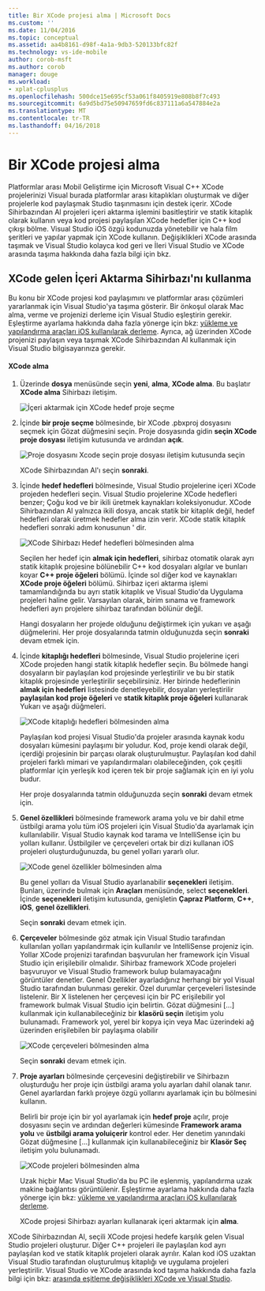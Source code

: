 ```yaml
---
title: Bir XCode projesi alma | Microsoft Docs
ms.custom: ''
ms.date: 11/04/2016
ms.topic: conceptual
ms.assetid: aa4b8161-d98f-4a1a-9db3-520133bfc82f
ms.technology: vs-ide-mobile
author: corob-msft
ms.author: corob
manager: douge
ms.workload:
- xplat-cplusplus
ms.openlocfilehash: 500dce15e695cf53a061f8405919e808b8f7c493
ms.sourcegitcommit: 6a9d5bd75e50947659fd6c837111a6a547884e2a
ms.translationtype: MT
ms.contentlocale: tr-TR
ms.lasthandoff: 04/16/2018
---
```

# <a name="import-an-xcode-project"></a>Bir XCode projesi alma
Platformlar arası Mobil Geliştirme için Microsoft Visual C++ XCode projelerinizi Visual burada platformlar arası kitaplıkları oluşturmak ve diğer projelerle kod paylaşmak Studio taşınmasını için destek içerir. XCode Sihirbazından Al projeleri içeri aktarma işlemini basitleştirir ve statik kitaplık olarak kullanın veya kod projesi paylaşılan XCode hedefler için C++ kod çıkışı bölme. Visual Studio iOS özgü kodunuzda yönetebilir ve hala film şeritleri ve yapılar yapmak için XCode kullanın. Değişiklikleri XCode arasında taşımak ve Visual Studio kolayca kod geri ve İleri Visual Studio ve XCode arasında taşıma hakkında daha fazla bilgi için bkz.  
  
## <a name="using-the-import-from-xcode-wizard"></a>XCode gelen İçeri Aktarma Sihirbazı'nı kullanma  
 Bu konu bir XCode projesi kod paylaşımını ve platformlar arası çözümleri yararlanmak için Visual Studio'ya taşıma gösterir. Bir önkoşul olarak Mac alma, verme ve projenizi derleme için Visual Studio eşleştirin gerekir. Eşleştirme ayarlama hakkında daha fazla yönerge için bkz: [yükleme ve yapılandırma araçları iOS kullanılarak derleme](../cross-platform/install-and-configure-tools-to-build-using-ios.md). Ayrıca, ağ üzerinden XCode projenizi paylaşın veya taşımak XCode Sihirbazından Al kullanmak için Visual Studio bilgisayarınıza gerekir.  
  
#### <a name="import-from-xcode"></a>XCode alma  
  
1.  Üzerinde **dosya** menüsünde seçin **yeni**, **alma**, **XCode alma**. Bu başlatır **XCode alma** Sihirbazı iletişim.  
  
     ![İçeri aktarmak için XCode hedef proje seçme](../cross-platform/media/cppmdd_u2_importxcode_choose.PNG "CPPMDD_U2_ImportXCode_Choose")  
  
2.  İçinde **bir proje seçme** bölmesinde, bir XCode .pbxproj dosyasını seçmek için Gözat düğmesini seçin. Proje dosyasında gidin **seçin XCode proje dosyası** iletişim kutusunda ve ardından **açık**.  
  
     ![Proje dosyasını Xcode seçin proje dosyası iletişim kutusunda seçin](../cross-platform/media/cppmdd_u2_importxcode_browse.PNG "CPPMDD_U2_ImportXCode_Browse")  
  
     XCode Sihirbazından Al'ı seçin **sonraki**.  
  
3.  İçinde **hedef hedefleri** bölmesinde, Visual Studio projelerine içeri XCode projeden hedefleri seçin. Visual Studio projelerine XCode hedefleri benzer; Çoğu kod ve bir ikili üretmek kaynakları koleksiyonudur. XCode Sihirbazından Al yalnızca ikili dosya, ancak statik bir kitaplık değil, hedef hedefleri olarak üretmek hedefler alma izin verir. XCode statik kitaplık hedefleri sonraki adım konusunun ' dir.  
  
     ![XCode Sihirbazı Hedef hedefleri bölmesinden alma](../cross-platform/media/cppmdd_u2_importxcode_destination.jpg "CPPMDD_U2_ImportXCode_Destination")  
  
     Seçilen her hedef için **almak için hedefleri**, sihirbaz otomatik olarak ayrı statik kitaplık projesine bölünebilir C++ kod dosyaları algılar ve bunları koyar **C++ proje öğeleri** bölümü. İçinde sol diğer kod ve kaynakları **XCode proje öğeleri** bölümü. Sihirbaz içeri aktarma işlemi tamamlandığında bu ayrı statik kitaplık ve Visual Studio'da Uygulama projeleri haline gelir. Varsayılan olarak, birim sınama ve framework hedefleri ayrı projelere sihirbaz tarafından bölünür değil.  
  
     Hangi dosyaların her projede olduğunu değiştirmek için yukarı ve aşağı düğmelerini. Her proje dosyalarında tatmin olduğunuzda seçin **sonraki** devam etmek için.  
  
4.  İçinde **kitaplığı hedefleri** bölmesinde, Visual Studio projelerine içeri XCode projeden hangi statik kitaplık hedefler seçin. Bu bölmede hangi dosyaların bir paylaşılan kod projesinde yerleştirilir ve bu bir statik kitaplık projesinde yerleştirilir seçebilirsiniz. Her birinde hedeflerinin **almak için hedefleri** listesinde denetleyebilir, dosyaları yerleştirilir **paylaşılan kod proje öğeleri** ve **statik kitaplık proje öğeleri** kullanarak Yukarı ve aşağı düğmeleri.  
  
     ![XCode kitaplığı hedefleri bölmesinden alma](../cross-platform/media/cppmdd_u2_importxcode_library.jpg "CPPMDD_U2_ImportXCode_Library")  
  
     Paylaşılan kod projesi Visual Studio'da projeler arasında kaynak kodu dosyaları kümesini paylaşımı bir yoludur. Kod, proje kendi olarak değil, içerdiği projesinin bir parçası olarak oluşturulmuştur. Paylaşılan kod dahil projeleri farklı mimari ve yapılandırmaları olabileceğinden, çok çeşitli platformlar için yerleşik kod içeren tek bir proje sağlamak için en iyi yolu budur.  
  
     Her proje dosyalarında tatmin olduğunuzda seçin **sonraki** devam etmek için.  
  
5.  **Genel özellikleri** bölmesinde framework arama yolu ve bir dahil etme üstbilgi arama yolu tüm iOS projeleri için Visual Studio'da ayarlamak için kullanılabilir. Visual Studio kaynak kod tarama ve IntelliSense için bu yolları kullanır. Üstbilgiler ve çerçeveleri ortak bir dizi kullanan iOS projeleri oluşturduğunuzda, bu genel yolları yararlı olur.  
  
     ![XCode genel özellikler bölmesinden alma](../cross-platform/media/cppmdd_u2_importxcode_global.jpg "CPPMDD_U2_ImportXCode_Global")  
  
     Bu genel yolları da Visual Studio ayarlanabilir **seçenekleri** iletişim. Bunları, üzerinde bulmak için **Araçları** menüsünde, select **seçenekleri**. İçinde **seçenekleri** iletişim kutusunda, genişletin **Çapraz Platform**, **C++**, **iOS**, **genel özellikleri**.  
  
     Seçin **sonraki** devam etmek için.  
  
6.  **Çerçeveler** bölmesinde göz atmak için Visual Studio tarafından kullanılan yolları yapılandırmak için kullanılır ve IntelliSense projeniz için. Yollar XCode projenizi tarafından başvurulan her framework için Visual Studio için erişilebilir olmalıdır. Sihirbaz framework XCode projeleri başvuruyor ve Visual Studio framework bulup bulamayacağını görüntüler denetler. Genel Özellikler ayarladığınız herhangi bir yol Visual Studio tarafından bulunması gerekir. Özel durumlar çerçeveleri listesinde listelenir. Bir X listelenen her çerçevesi için bir PC erişilebilir yol framework bulmak Visual Studio için belirtin. Gözat düğmesini [...] kullanmak için kullanabileceğiniz bir **klasörü seçin** iletişim yolu bulunamadı. Framework yol, yerel bir kopya için veya Mac üzerindeki ağ üzerinden erişilebilen bir paylaşıma olabilir  
  
     ![XCode çerçeveleri bölmesinden alma](../cross-platform/media/cppmdd_u2_importxcode_frameworks.jpg "CPPMDD_U2_ImportXCode_Frameworks")  
  
     Seçin **sonraki** devam etmek için.  
  
7.  **Proje ayarları** bölmesinde çerçevesini değiştirebilir ve Sihirbazın oluşturduğu her proje için üstbilgi arama yolu ayarları dahil olanak tanır. Genel ayarlardan farklı projeye özgü yollarını ayarlamak için bu bölmesini kullanın.  
  
     Belirli bir proje için bir yol ayarlamak için **hedef proje** açılır, proje dosyasını seçin ve ardından değerleri kümesinde **Framework arama yolu** ve **üstbilgi arama yoluiçerir** kontrol eder. Her denetim yanındaki Gözat düğmesine [...] kullanmak için kullanabileceğiniz bir **Klasör Seç** iletişim yolu bulunamadı.  
  
     ![XCode projeleri bölmesinden alma](../cross-platform/media/cppmdd_u2_importxcode_projects.jpg "CPPMDD_U2_ImportXCode_Projects")  
  
     Uzak hiçbir Mac Visual Studio'da bu PC ile eşlenmiş, yapılandırma uzak makine bağlantısı görüntülenir. Eşleştirme ayarlama hakkında daha fazla yönerge için bkz: [yükleme ve yapılandırma araçları iOS kullanılarak derleme](../cross-platform/install-and-configure-tools-to-build-using-ios.md).  
  
     XCode projesi Sihirbazı ayarları kullanarak içeri aktarmak için **alma**.  
  
 XCode Sihirbazından Al, seçili XCode projesi hedefe karşılık gelen Visual Studio projeleri oluşturur. Diğer C++ projeleri ile paylaşılan kod ayrı paylaşılan kod ve statik kitaplık projeleri olarak ayrılır. Kalan kod iOS uzaktan Visual Studio tarafından oluşturulmuş kitaplığı ve uygulama projeleri yerleştirilir. Visual Studio ve XCode arasında kod taşıma hakkında daha fazla bilgi için bkz: [arasında eşitleme değişiklikleri XCode ve Visual Studio](../cross-platform/sync-changes-between-xcode-and-visual-studio.md).